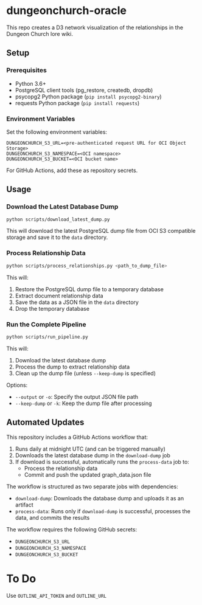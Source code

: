 # dungeonchurch-oracle
This repo creates a D3 network visualization of the relationships in the Dungeon Church lore wiki.

## Setup

### Prerequisites
- Python 3.6+
- PostgreSQL client tools (pg_restore, createdb, dropdb)
- psycopg2 Python package (`pip install psycopg2-binary`)
- requests Python package (`pip install requests`)

### Environment Variables
Set the following environment variables:
```
DUNGEONCHURCH_S3_URL=<pre-authenticated request URL for OCI Object Storage>
DUNGEONCHURCH_S3_NAMESPACE=<OCI namespace>
DUNGEONCHURCH_S3_BUCKET=<OCI bucket name>
```

For GitHub Actions, add these as repository secrets.

## Usage

### Download the Latest Database Dump
```bash
python scripts/download_latest_dump.py
```
This will download the latest PostgreSQL dump file from OCI S3 compatible storage and save it to the `data` directory.

### Process Relationship Data
```bash
python scripts/process_relationships.py <path_to_dump_file>
```
This will:
1. Restore the PostgreSQL dump file to a temporary database
2. Extract document relationship data
3. Save the data as a JSON file in the `data` directory
4. Drop the temporary database

### Run the Complete Pipeline
```bash
python scripts/run_pipeline.py
```
This will:
1. Download the latest database dump
2. Process the dump to extract relationship data
3. Clean up the dump file (unless `--keep-dump` is specified)

Options:
- `--output` or `-o`: Specify the output JSON file path
- `--keep-dump` or `-k`: Keep the dump file after processing

## Automated Updates

This repository includes a GitHub Actions workflow that:
1. Runs daily at midnight UTC (and can be triggered manually)
2. Downloads the latest database dump in the `download-dump` job
3. If download is successful, automatically runs the `process-data` job to:
   - Process the relationship data
   - Commit and push the updated graph_data.json file

The workflow is structured as two separate jobs with dependencies:
- `download-dump`: Downloads the database dump and uploads it as an artifact
- `process-data`: Runs only if `download-dump` is successful, processes the data, and commits the results

The workflow requires the following GitHub secrets:
- `DUNGEONCHURCH_S3_URL`
- `DUNGEONCHURCH_S3_NAMESPACE`
- `DUNGEONCHURCH_S3_BUCKET`

# To Do
Use `OUTLINE_API_TOKEN` and `OUTLINE_URL`
